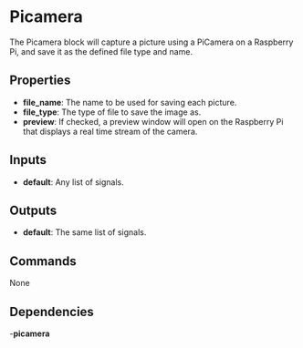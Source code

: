 Picamera
========
The Picamera block will capture a picture using a PiCamera on a Raspberry Pi, and save it as the defined file type and name.

Properties
----------
- **file_name**: The name to be used for saving each picture.
- **file_type**: The type of file to save the image as.
- **preview**: If checked, a preview window will open on the Raspberry Pi that displays a real time stream of the camera.

Inputs
------
- **default**: Any list of signals.

Outputs
-------
- **default**: The same list of signals.

Commands
--------
None

Dependencies
------------
-**picamera**